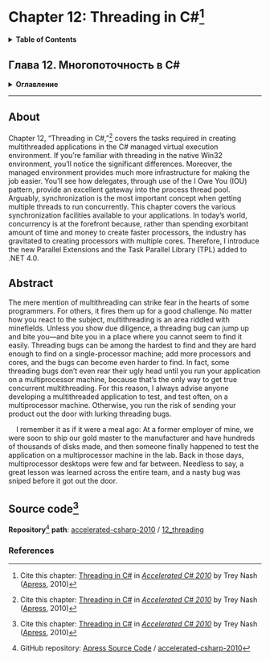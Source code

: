 # Chapter 12: Threading in C#[^1]
<details>
  <summary><b>Table of Contents</b></summary>

- Threading in C# and .NET
  * Starting Threads
    * Passing Data to New Threads
    * Using _ParameterizedThreadStart_
  * The IOU Pattern and Asynchronous Method Calls
  * States of a Thread
  * Terminating Threads
  * Halting Threads and Waking Sleeping Threads
  * Waiting for a Thread to Exit
  * Foreground and Background Threads
  * Thread-Local Storage
  * How Unmanaged Threads and COM Apartments Fit In
- Synchronizing Work Between Threads
  * Lightweight Synchronization with the _Interlocked_ Class
  * _SpinLock_ Class
  * _Monitor_ Class
    * Beware of Boxing
    * Pulse and Wait
  * Locking Objects
    * _ReaderWriterLock_
    * _ReaderWriterLockSlim_
    * _Mutex_
  * Semaphore
  * Events
  * Win32 Synchronization Objects and _WaitHandle_
- Using _ThreadPool_
  * Asynchronous Method Calls
  * Timers
- Concurrent Programming
  * _Task_ Class
  * _Parallel_ Class
  * Easy Entry to the Thread Pool
- Thread-Safe Collection Classes
- Summary
</details>

## Глава 12. Многопоточность в C#
<details>
  <summary><b>Оглавление</b></summary>

- Многопоточность в C# и .NET
  * Запуск потоков
  * Передача данных новым потокам
  * Использование _ParameterizedThreadStart_
  * Шаблон IOU и асинхронные вызовы методов
  * Состояния потока
  * Завершение потоков
  * Останавливающиеся и пробуждающиеся потоки
  * Ожидание завершения потока
  * Потоки переднего плана и фоновые потоки
  * Локальное хранилище потока
  * Как неуправляемые потоки и апартаменты COM приспособлены друг к другу
- Синхронизация работы между потоками
  * Легковесная синхронизация с помощью класса _Interlocked_
  * Класс _SpinLock_
  * Класс _Monitor_
  * Блокирующие объекты
  * Семафоры
  * События
  * Объекты синхронизации Win32 и _WaitHandle_
- Использование _ThreadPool_
  * Асинхронные вызовы методов
  * Таймеры
- Параллельное программирование
  * Класс _Task_
  * Класс _Parallel_
  * Простой вход в пул потоков
- Классы коллекций, безопасные в отношении потоков
- Резюме
</details>

---
## About
Chapter 12, “Threading in C#,”[^1] covers the tasks required in creating multithreaded applications in
the C# managed virtual execution environment. If you’re familiar with threading in the native Win32
environment, you’ll notice the significant differences. Moreover, the managed environment provides
much more infrastructure for making the job easier. You’ll see how delegates, through use of the I Owe
You (IOU) pattern, provide an excellent gateway into the process thread pool. Arguably, synchronization
is the most important concept when getting multiple threads to run concurrently. This chapter covers
the various synchronization facilities available to your applications. In today’s world, concurrency is at
the forefront because, rather than spending exorbitant amount of time and money to create faster
processors, the industry has gravitated to creating processors with multiple cores. Therefore, I introduce
the new Parallel Extensions and the Task Parallel Library (TPL) added to .NET 4.0.

## Abstract
The mere mention of multithreading can strike fear in the hearts of some programmers. For others, it
fires them up for a good challenge. No matter how you react to the subject, multithreading is an area
riddled with minefields. Unless you show due diligence, a threading bug can jump up and bite you—and
bite you in a place where you cannot seem to find it easily. Threading bugs can be among the hardest to
find and they are hard enough to find on a single-processor machine; add more processors and cores,
and the bugs can become even harder to find. In fact, some threading bugs don’t even rear their ugly
head until you run your application on a multiprocessor machine, because that’s the only way to get true
concurrent multithreading. For this reason, I always advise anyone developing a multithreaded
application to test, and test often, on a multiprocessor machine. Otherwise, you run the risk of sending
your product out the door with lurking threading bugs.

&nbsp;&nbsp;&nbsp; I remember it as if it were a meal ago: At a former employer of mine, we were soon to ship our gold
master to the manufacturer and have hundreds of thousands of disks made, and then someone finally
happened to test the application on a multiprocessor machine in the lab. Back in those days,
multiprocessor desktops were few and far between. Needless to say, a great lesson was learned across
the entire team, and a nasty bug was sniped before it got out the door.

## Source code[^1]
**Repository**[^2] **path**: [accelerated-csharp-2010](https://github.com/Apress/accelerated-csharp-2010)
/ [12_threading](https://github.com/Apress/accelerated-csharp-2010/tree/master/12_threading)

### References
[^1]: Cite this chapter: [Threading in C#](https://link.springer.com/chapter/10.1007/978-1-4302-2538-6_12) in 
[_Accelerated C# 2010_](https://link.springer.com/book/10.1007/978-1-4302-2538-6) by Trey Nash ([Apress](https://www.apress.com/), 2010)
[^2]: GitHub repository: [Apress Source Code](https://github.com/Apress) / [accelerated-csharp-2010](https://github.com/Apress/accelerated-csharp-2010)
